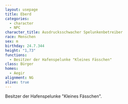 ```yaml
---
layout: usepage
title: Eberd
categories:
  - character
  - NPC
character_title: Ausdrucksschwacher Spelunkenbetreiber
race: Menschen
sex: m
birthday: 24.7.344
height: "1,73"
functions:
  - Besitzer der Hafenspelunke "Kleines Fässchen"
class: Bürger
homes:
  - Aegir
alignment: NG
alive: true
---
```


Besitzer der Hafenspelunke "Kleines Fässchen".